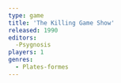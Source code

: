 ```yaml
---
type: game
title: 'The Killing Game Show'
released: 1990
editors: 
  -Psygnosis
players: 1
genres:
  - Plates-formes
---
```

